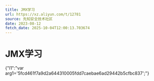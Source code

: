 ```yaml
---
title: JMX学习
url: https://xz.aliyun.com/t/12781
source: 先知安全技术社区
date: 2023-08-12
fetch_date: 2025-10-04T12:00:13.703674
---
```


# JMX学习

{"l1":"var arg1='5fcd461f7a9d2a644310005fdd7caebae6ad29442b5cfbc837';"}